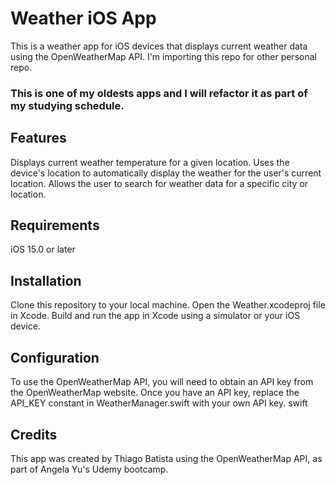 # Weather iOS App
This is a weather app for iOS devices that displays current weather data using the OpenWeatherMap API.
I'm importing this repo for other personal repo. 
### This is one of my oldests apps and I will refactor it as part of my studying schedule.

## Features
Displays current weather temperature for a given location.
Uses the device's location to automatically display the weather for the user's current location.
Allows the user to search for weather data for a specific city or location.

## Requirements
iOS 15.0 or later

## Installation
Clone this repository to your local machine.
Open the Weather.xcodeproj file in Xcode.
Build and run the app in Xcode using a simulator or your iOS device.

## Configuration
To use the OpenWeatherMap API, you will need to obtain an API key from the OpenWeatherMap website. Once you have an API key, replace the API_KEY constant in WeatherManager.swift with your own API key.
swift

## Credits
This app was created by Thiago Batista using the OpenWeatherMap API, as part of Angela Yu's Udemy bootcamp.

